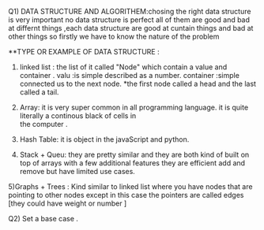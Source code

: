 Q1)
DATA STRUCTURE AND ALGORITHEM:chosing the right data structure is very important no data structure is perfect all of them are good and bad at differnt things 
,each data structure are good at cuntain things and bad at other things so firstly we have to know 
the nature of the problem


**TYPE OR EXAMPLE OF DATA STRUCTURE :

1) linked list :
    the list of it called "Node" which contain a value and container .
    valu :is simple described as a number.
    container :simple connected us to the next node.
*the first node called a head and the last called a tail.

2) Array:
    it is very super common in all programming language.
    it is quite literally a continous black of cells in  
    the computer .

3) Hash Table:
   it is object in the javaScript and python.

4) Stack + Queu:
   they are pretty similar and they are both kind of built on top of arrays 
   with a few additional features they are efficient add and remove but have 
   limited use cases.
 
5)Graphs + Trees :
  Kind similar to linked list where you have nodes that are pointing to other 
  nodes except in this case the pointers are called edges [they could have weight 
  or number ]


Q2)  Set a base case . 